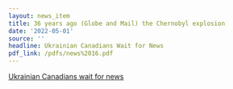 ```yaml
---
layout: news_item
title: 36 years ago (Globe and Mail) the Chernobyl explosion
date: '2022-05-01'
source: ''
headline: Ukrainian Canadians Wait for News
pdf_link: /pdfs/news%2016.pdf
---
```


[Ukrainian Canadians wait for news](/pdfs/news%2016.pdf)